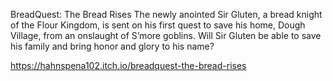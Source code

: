 BreadQuest: The Bread Rises 
The newly anointed Sir Gluten, a bread knight of the Flour Kingdom, is sent on his first quest to save his home, Dough Village, from an onslaught of S’more goblins. Will Sir Gluten be able to save his family and bring honor and glory to his name?

https://hahnspena102.itch.io/breadquest-the-bread-rises
